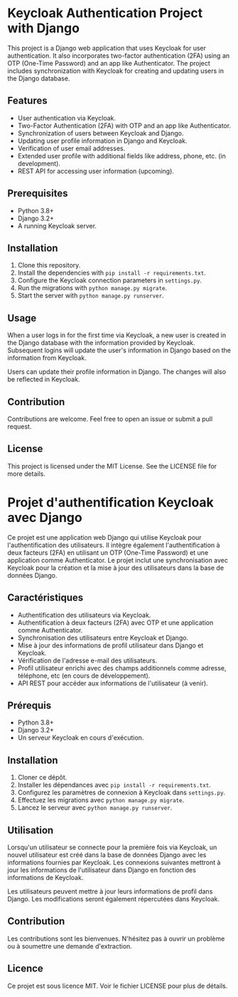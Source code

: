 # Keycloak Authentication Project with Django

This project is a Django web application that uses Keycloak for user authentication. It also incorporates two-factor authentication (2FA) using an OTP (One-Time Password) and an app like Authenticator. The project includes synchronization with Keycloak for creating and updating users in the Django database.

## Features
- User authentication via Keycloak.
- Two-Factor Authentication (2FA) with OTP and an app like Authenticator.
- Synchronization of users between Keycloak and Django.
- Updating user profile information in Django and Keycloak.
- Verification of user email addresses.
- Extended user profile with additional fields like address, phone, etc. (in development).
- REST API for accessing user information (upcoming).

## Prerequisites
- Python 3.8+
- Django 3.2+
- A running Keycloak server.

## Installation
1. Clone this repository.
2. Install the dependencies with `pip install -r requirements.txt`.
3. Configure the Keycloak connection parameters in `settings.py`.
4. Run the migrations with `python manage.py migrate`.
5. Start the server with `python manage.py runserver`.

## Usage
When a user logs in for the first time via Keycloak, a new user is created in the Django database with the information provided by Keycloak. Subsequent logins will update the user's information in Django based on the information from Keycloak.

Users can update their profile information in Django. The changes will also be reflected in Keycloak.

## Contribution
Contributions are welcome. Feel free to open an issue or submit a pull request.

## License
This project is licensed under the MIT License. See the LICENSE file for more details.




# Projet d'authentification Keycloak avec Django

Ce projet est une application web Django qui utilise Keycloak pour l'authentification des utilisateurs. Il intègre également l'authentification à deux facteurs (2FA) en utilisant un OTP (One-Time Password) et une application comme Authenticator. Le projet inclut une synchronisation avec Keycloak pour la création et la mise à jour des utilisateurs dans la base de données Django.

## Caractéristiques
- Authentification des utilisateurs via Keycloak.
- Authentification à deux facteurs (2FA) avec OTP et une application comme Authenticator.
- Synchronisation des utilisateurs entre Keycloak et Django.
- Mise à jour des informations de profil utilisateur dans Django et Keycloak.
- Vérification de l'adresse e-mail des utilisateurs.
- Profil utilisateur enrichi avec des champs additionnels comme adresse, téléphone, etc (en cours de développement).
- API REST pour accéder aux informations de l'utilisateur (à venir).

## Prérequis
- Python 3.8+
- Django 3.2+
- Un serveur Keycloak en cours d'exécution.

## Installation
1. Cloner ce dépôt.
2. Installer les dépendances avec `pip install -r requirements.txt`.
3. Configurez les paramètres de connexion à Keycloak dans `settings.py`.
4. Effectuez les migrations avec `python manage.py migrate`.
5. Lancez le serveur avec `python manage.py runserver`.

## Utilisation
Lorsqu'un utilisateur se connecte pour la première fois via Keycloak, un nouvel utilisateur est créé dans la base de données Django avec les informations fournies par Keycloak. Les connexions suivantes mettront à jour les informations de l'utilisateur dans Django en fonction des informations de Keycloak.

Les utilisateurs peuvent mettre à jour leurs informations de profil dans Django. Les modifications seront également répercutées dans Keycloak.

## Contribution
Les contributions sont les bienvenues. N'hésitez pas à ouvrir un problème ou à soumettre une demande d'extraction.

## Licence
Ce projet est sous licence MIT. Voir le fichier LICENSE pour plus de détails.
